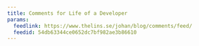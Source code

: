 ```yaml
---
title: Comments for Life of a Developer
params:
  feedlink: https://www.thelins.se/johan/blog/comments/feed/
  feedid: 54db63344ce0652dc7bf982ae3b86610
---
```

